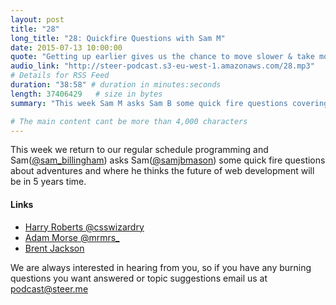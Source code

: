 ```yaml
---
layout: post
title: "28"
long_title: "28: Quickfire Questions with Sam M"
date: 2015-07-13 10:00:00
quote: "Getting up earlier gives us the chance to move slower & take more time preparing for the day ahead"
audio_link: "http://steer-podcast.s3-eu-west-1.amazonaws.com/28.mp3"
# Details for RSS Feed
duration: "38:58" # duration in minutes:seconds
length: 37406429   # size in bytes
summary: "This week Sam M asks Sam B some quick fire questions covering everything from VR to sleep patterns and productivity tips for budding developers."

# The main content cant be more than 4,000 characters
---
```


This week we return to our regular schedule programming and Sam([@sam_billingham](https://twitter.com/sam_billingham)) asks Sam([@samjbmason](https://twitter.com/samjbmason)) some quick fire questions about adventures and where he thinks the future of web development will be in 5 years time.

#### Links
- [Harry Roberts @csswizardry](http://csswizardry.com)
- [Adam Morse @mrmrs_](https://twitter.com/mrmrs_)
- [Brent Jackson](https://twitter.com/jxnblk)


We are always interested in hearing from you, so if you have any burning questions you want answered or topic suggestions email us at [podcast@steer.me](mailto:podcast@steer.me)
